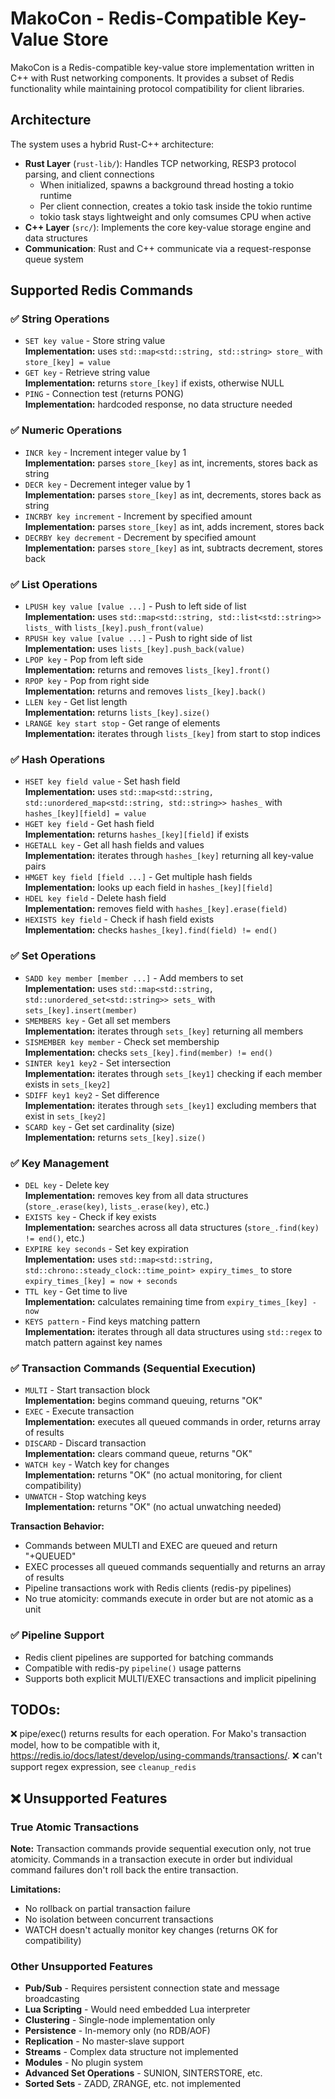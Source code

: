 # MakoCon - Redis-Compatible Key-Value Store

MakoCon is a Redis-compatible key-value store implementation written in C++ with Rust networking components. It provides a subset of Redis functionality while maintaining protocol compatibility for client libraries.

## Architecture

The system uses a hybrid Rust-C++ architecture:

- **Rust Layer** (`rust-lib/`): Handles TCP networking, RESP3 protocol parsing, and client connections
  * When initialized, spawns a background thread hosting a tokio runtime
  * Per client connection, creates a tokio task inside the tokio runtime
  * tokio task stays lightweight and only comsumes CPU when active
- **C++ Layer** (`src/`): Implements the core key-value storage engine and data structures
- **Communication**: Rust and C++ communicate via a request-response queue system

## Supported Redis Commands

### ✅ String Operations
- `SET key value` - Store string value  
  **Implementation:** uses `std::map<std::string, std::string> store_` with `store_[key] = value`
- `GET key` - Retrieve string value  
  **Implementation:** returns `store_[key]` if exists, otherwise NULL
- `PING` - Connection test (returns PONG)  
  **Implementation:** hardcoded response, no data structure needed

### ✅ Numeric Operations  
- `INCR key` - Increment integer value by 1  
  **Implementation:** parses `store_[key]` as int, increments, stores back as string
- `DECR key` - Decrement integer value by 1  
  **Implementation:** parses `store_[key]` as int, decrements, stores back as string
- `INCRBY key increment` - Increment by specified amount  
  **Implementation:** parses `store_[key]` as int, adds increment, stores back
- `DECRBY key decrement` - Decrement by specified amount  
  **Implementation:** parses `store_[key]` as int, subtracts decrement, stores back

### ✅ List Operations
- `LPUSH key value [value ...]` - Push to left side of list  
  **Implementation:** uses `std::map<std::string, std::list<std::string>> lists_` with `lists_[key].push_front(value)`
- `RPUSH key value [value ...]` - Push to right side of list  
  **Implementation:** uses `lists_[key].push_back(value)`
- `LPOP key` - Pop from left side  
  **Implementation:** returns and removes `lists_[key].front()`
- `RPOP key` - Pop from right side  
  **Implementation:** returns and removes `lists_[key].back()`
- `LLEN key` - Get list length  
  **Implementation:** returns `lists_[key].size()`
- `LRANGE key start stop` - Get range of elements  
  **Implementation:** iterates through `lists_[key]` from start to stop indices

### ✅ Hash Operations
- `HSET key field value` - Set hash field  
  **Implementation:** uses `std::map<std::string, std::unordered_map<std::string, std::string>> hashes_` with `hashes_[key][field] = value`
- `HGET key field` - Get hash field  
  **Implementation:** returns `hashes_[key][field]` if exists
- `HGETALL key` - Get all hash fields and values  
  **Implementation:** iterates through `hashes_[key]` returning all key-value pairs
- `HMGET key field [field ...]` - Get multiple hash fields  
  **Implementation:** looks up each field in `hashes_[key][field]`
- `HDEL key field` - Delete hash field  
  **Implementation:** removes field with `hashes_[key].erase(field)`
- `HEXISTS key field` - Check if hash field exists  
  **Implementation:** checks `hashes_[key].find(field) != end()`

### ✅ Set Operations
- `SADD key member [member ...]` - Add members to set  
  **Implementation:** uses `std::map<std::string, std::unordered_set<std::string>> sets_` with `sets_[key].insert(member)`
- `SMEMBERS key` - Get all set members  
  **Implementation:** iterates through `sets_[key]` returning all members
- `SISMEMBER key member` - Check set membership  
  **Implementation:** checks `sets_[key].find(member) != end()`
- `SINTER key1 key2` - Set intersection  
  **Implementation:** iterates through `sets_[key1]` checking if each member exists in `sets_[key2]`
- `SDIFF key1 key2` - Set difference  
  **Implementation:** iterates through `sets_[key1]` excluding members that exist in `sets_[key2]`
- `SCARD key` - Get set cardinality (size)  
  **Implementation:** returns `sets_[key].size()`

### ✅ Key Management
- `DEL key` - Delete key  
  **Implementation:** removes key from all data structures (`store_.erase(key)`, `lists_.erase(key)`, etc.)
- `EXISTS key` - Check if key exists  
  **Implementation:** searches across all data structures (`store_.find(key) != end()`, etc.)
- `EXPIRE key seconds` - Set key expiration  
  **Implementation:** uses `std::map<std::string, std::chrono::steady_clock::time_point> expiry_times_` to store `expiry_times_[key] = now + seconds`
- `TTL key` - Get time to live  
  **Implementation:** calculates remaining time from `expiry_times_[key] - now`
- `KEYS pattern` - Find keys matching pattern  
  **Implementation:** iterates through all data structures using `std::regex` to match pattern against key names

### ✅ Transaction Commands (Sequential Execution)
- `MULTI` - Start transaction block  
  **Implementation:** begins command queuing, returns "OK"
- `EXEC` - Execute transaction  
  **Implementation:** executes all queued commands in order, returns array of results
- `DISCARD` - Discard transaction  
  **Implementation:** clears command queue, returns "OK"
- `WATCH key` - Watch key for changes  
  **Implementation:** returns "OK" (no actual monitoring, for client compatibility)
- `UNWATCH` - Stop watching keys  
  **Implementation:** returns "OK" (no actual unwatching needed)

**Transaction Behavior:**
- Commands between MULTI and EXEC are queued and return "+QUEUED"
- EXEC processes all queued commands sequentially and returns an array of results
- Pipeline transactions work with Redis clients (redis-py pipelines)
- No true atomicity: commands execute in order but are not atomic as a unit

### ✅ Pipeline Support
- Redis client pipelines are supported for batching commands
- Compatible with redis-py `pipeline()` usage patterns
- Supports both explicit MULTI/EXEC transactions and implicit pipelining


## TODOs:
❌ pipe/exec() returns results for each operation. For Mako's transaction model, how to be compatible with it, https://redis.io/docs/latest/develop/using-commands/transactions/.
❌ can't support regex expression, see `cleanup_redis`

## ❌ Unsupported Features

### True Atomic Transactions
**Note:** Transaction commands provide sequential execution only, not true atomicity. Commands in a transaction execute in order but individual command failures don't roll back the entire transaction.

**Limitations:**
- No rollback on partial transaction failure
- No isolation between concurrent transactions
- WATCH doesn't actually monitor key changes (returns OK for compatibility)

### Other Unsupported Features
- **Pub/Sub** - Requires persistent connection state and message broadcasting
- **Lua Scripting** - Would need embedded Lua interpreter
- **Clustering** - Single-node implementation only
- **Persistence** - In-memory only (no RDB/AOF)
- **Replication** - No master-slave support
- **Streams** - Complex data structure not implemented
- **Modules** - No plugin system
- **Advanced Set Operations** - SUNION, SINTERSTORE, etc.
- **Sorted Sets** - ZADD, ZRANGE, etc. not implemented
